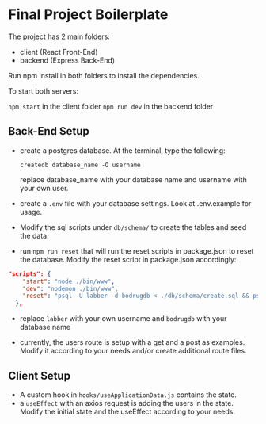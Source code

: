 # Final Project Boilerplate

The project has 2 main folders:

- client (React Front-End)
- backend (Express Back-End)

Run npm install in both folders to install the dependencies.

To start both servers:

`npm start` in the client folder
`npm run dev` in the backend folder

## Back-End Setup

- create a postgres database. At the terminal, type the following:

  `createdb database_name -O username`

  replace database_name with your database name and username with your own user.

- create a `.env` file with your database settings. Look at .env.example for usage.

- Modify the sql scripts under `db/schema/` to create the tables and seed the data.

- run `npm run reset` that will run the reset scripts in package.json to reset the database. Modify the reset script in package.json accordingly:

```json
"scripts": {
    "start": "node ./bin/www",
    "dev": "nodemon ./bin/www",
    "reset": "psql -U labber -d bodrugdb < ./db/schema/create.sql && psql -U labber -d bodrugdb < ./db/schema/seed.sql"
  },
```

- replace `labber` with your own username and `bodrugdb` with your database name

- currently, the users route is setup with a get and a post as examples. Modify it according to your needs and/or create additional route files.

## Client Setup

- A custom hook in `hooks/useApplicationData.js` contains the state.
- a `useEffect` with an axios request is adding the users in the state. Modify the initial state and the useEffect according to your needs.
